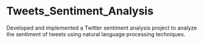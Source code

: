 # Tweets_Sentiment_Analysis
Developed and implemented a Twitter sentiment analysis project to analyze the sentiment of tweets using natural language processing techniques.
